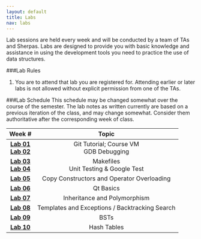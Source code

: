 ```yaml
---
layout: default
title: Labs
nav: labs
---
```


Lab sessions are held every week and will be conducted by a team of TAs and Sherpas. Labs are designed to provide you with basic knowledge and assistance in using the development tools you need to practice the use of data structures.

###Lab Rules
  1. You are to attend that lab you are registered for. Attending earlier or later labs is not allowed without explicit permission from one of the TAs.</li>

###Lab Schedule
This schedule may be changed somewhat over the course of the semester. The lab notes as written currently are based on a previous iteration of the class, and may change somewhat. Consider them authoritative after the corresponding week of class.

| **Week #**                                | **Topic**                               |
| :---------------------------------------: | :-----------------------------------:   |
| **[Lab 01]({{site.url}}/labs/lab01.html) <br>[Lab 02]({{site.url}}/labs/lab02.html)** | Git Tutorial; Course VM <br> GDB Debugging |
| **[Lab 03]({{site.url}}/labs/lab03.html) <br>[Lab 04]({{site.url}}/labs/lab04.html)** | Makefiles <br> Unit Testing & Google Test |
| **[Lab 05]({{site.url}}/labs/lab05.html)** | Copy Constructors and Operator Overloading                             |
| **[Lab 06]({{site.url}}/labs/lab06.html)** | Qt Basics                             |
| **[Lab 07]({{site.url}}/labs/lab07.html)** | Inheritance and Polymorphism              |
| **[Lab 08]({{site.url}}/labs/lab08.html)** | Templates and Exceptions / Backtracking Search                   |
| **[Lab 09]({{site.url}}/labs/lab09.html)** | BSTs                                  |
| **[Lab 10]({{site.url}}/labs/lab10.html)** | Hash Tables                           |
